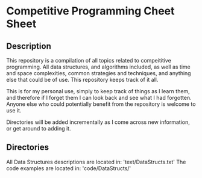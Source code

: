 # Competitive Programming Cheet Sheet

## Description

This repository is a compilation of all topics related to compeititive programming. All data structures, and algorithms included, as well as time and space complexities, common strategies and techniques, and anything else that could be of use. This repository keeps track of it all.

This is for my personal use, simply to keep track of things as I learn them, and therefore if I forget them I can look back and see what I had forgotten. Anyone else who could potentially benefit from the repository is welcome to use it.

Directories will be added incrementally as I come across new information, or get around to adding it.

## Directories

All Data Structures descriptions are located in: 'text/DataStructs.txt' The code examples are located in: 'code/DataStructs/'